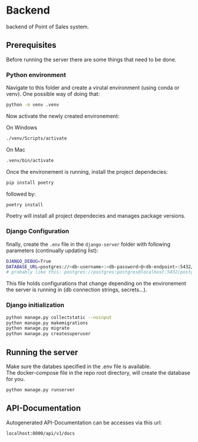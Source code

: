 # Backend

backend of Point of Sales system.

## Prerequisites
Before running the server there are some things that need to be done.

### Python environment

Navigate to this folder and create a virutal environment (using conda or venv). One possible way of doing that:

```bash
python -m venv .venv
```

Now activate the newly created environement:

On Windows
```bash
./venv/Scripts/activate
```

On Mac
```bash
.venv/bin/activate
```

Once the environement is running, install the project dependecies:

```bash
pip install poetry
```
followed by:
```bash
poetry install
```
Poetry will install all project dependecies and manages package versions.

### Django Configuration

finally, create the `.env` file in the `django-server` folder with following parameters (continually updating list):

```bash
DJANGO_DEBUG=True
DATABASE_URL=postgres://<db-username>:<db-password>@<db-endpoint>:5432/<db-name>
# probably like this: postgres://postgres:postgres@localhost:5432/postgres
```

This file holds configurations that change depending on the environement the server is running in (db connection strings, secrets...).



### Django initialization

```bash
python manage.py collectstatic --noinput  
python manage.py makemigrations
python manage.py migrate
python manage.py createsuperuser
```

## Running the server

Make sure the databes specified in the .env file is available.  
The docker-compose file in the repo root directory, will create the database for you.

```bash
python manage.py runserver
```

## API-Documentation
Autogenerated API-Documentation can be accesses via this url:

```
localhost:8000/api/v1/docs
```
